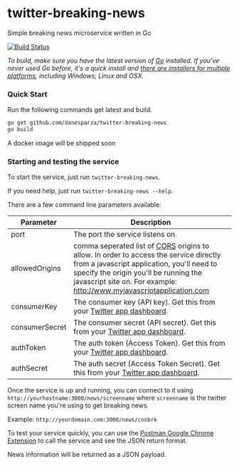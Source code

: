 # twitter-breaking-news
Simple breaking news microservice written in Go

[![Build Status](https://drone.io/github.com/danesparza/twitter-breaking-news/status.png)](https://drone.io/github.com/danesparza/twitter-breaking-news/latest)

*To build, make sure you have the latest version of [Go](http://golang.org/) installed.  If you've never used Go before, it's a quick install and [there are installers for multiple platforms](http://golang.org/doc/install), including Windows, Linux and OSX.*

### Quick Start

Run the following commands get latest and build.

```bash
go get github.com/danesparza/twitter-breaking-news
go build
```

A docker image will be shipped soon

### Starting and testing the service
To start the service, just run `twitter-breaking-news`.  

If you need help, just run `twitter-breaking-news --help`.

There are a few command line parameters available:

Parameter       | Description
----------      | -----------
port            | The port the service listens on.  
allowedOrigins  | comma seperated list of [CORS](http://en.wikipedia.org/wiki/Cross-origin_resource_sharing) origins to allow.  In order to access the service directly from a javascript application, you'll need to specify the origin you'll be running the javascript site on.  For example: http://www.myjavascriptapplication.com
consumerKey     | The consumer key (API key).  Get this from your [Twitter app dashboard](https://apps.twitter.com/).  
consumerSecret  | The consumer secret (API secret).  Get this from your [Twitter app dashboard](https://apps.twitter.com/).  
authToken       | The auth token (Access Token).  Get this from your [Twitter app dashboard](https://apps.twitter.com/).  
authSecret      | The auth secret (Access Token Secret).  Get this from your [Twitter app dashboard](https://apps.twitter.com/).  

Once the service is up and running, you can connect to it using
`http://yourhostname:3000/news/screenname` where `screenname` is the twitter screen name you're using to get breaking news.  

Example: `http://yourdomain.com:3000/news/cnnbrk`

To test your service quickly, you can use the [Postman Google Chrome Extension](https://chrome.google.com/webstore/detail/postman-rest-client/fdmmgilgnpjigdojojpjoooidkmcomcm?hl=en) to call the service and see the JSON return format.

News information will be returned as a JSON payload.
